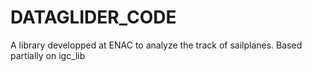 # DATAGLIDER_CODE

A library developped at ENAC to analyze the track of sailplanes.
Based partially on igc_lib
